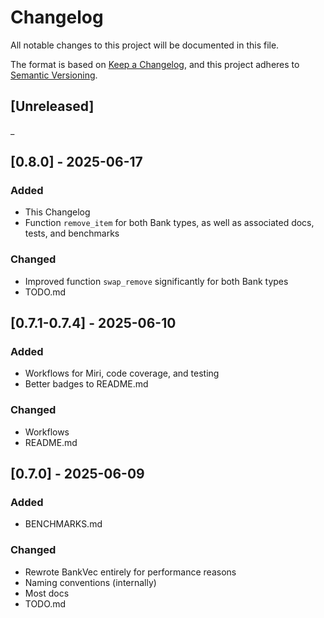 # Changelog

All notable changes to this project will be documented in this file.

The format is based on [Keep a Changelog](https://keepachangelog.com/en/1.1.0/),
and this project adheres to [Semantic Versioning](https://semver.org/spec/v2.0.0.html).

## [Unreleased]
_

## [0.8.0] - 2025-06-17

### Added
- This Changelog
- Function `remove_item` for both Bank types, as well as associated docs, tests,
    and benchmarks

### Changed
- Improved function `swap_remove` significantly for both Bank types
- TODO.md


## [0.7.1-0.7.4] - 2025-06-10

### Added
- Workflows for Miri, code coverage, and testing
- Better badges to README.md

### Changed
- Workflows
- README.md


## [0.7.0] - 2025-06-09

### Added
- BENCHMARKS.md


### Changed
- Rewrote BankVec entirely for performance reasons
- Naming conventions (internally)
- Most docs
- TODO.md

